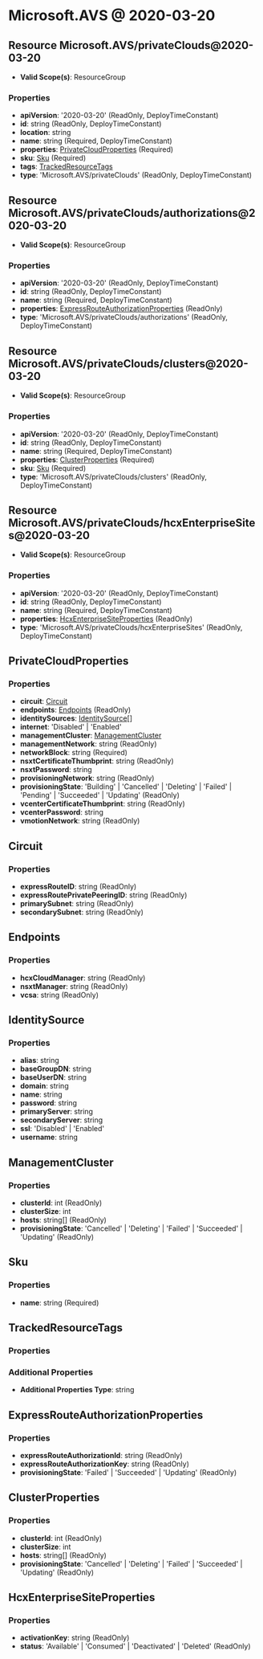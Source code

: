 # Microsoft.AVS @ 2020-03-20

## Resource Microsoft.AVS/privateClouds@2020-03-20
* **Valid Scope(s)**: ResourceGroup
### Properties
* **apiVersion**: '2020-03-20' (ReadOnly, DeployTimeConstant)
* **id**: string (ReadOnly, DeployTimeConstant)
* **location**: string
* **name**: string (Required, DeployTimeConstant)
* **properties**: [PrivateCloudProperties](#privatecloudproperties) (Required)
* **sku**: [Sku](#sku) (Required)
* **tags**: [TrackedResourceTags](#trackedresourcetags)
* **type**: 'Microsoft.AVS/privateClouds' (ReadOnly, DeployTimeConstant)

## Resource Microsoft.AVS/privateClouds/authorizations@2020-03-20
* **Valid Scope(s)**: ResourceGroup
### Properties
* **apiVersion**: '2020-03-20' (ReadOnly, DeployTimeConstant)
* **id**: string (ReadOnly, DeployTimeConstant)
* **name**: string (Required, DeployTimeConstant)
* **properties**: [ExpressRouteAuthorizationProperties](#expressrouteauthorizationproperties) (ReadOnly)
* **type**: 'Microsoft.AVS/privateClouds/authorizations' (ReadOnly, DeployTimeConstant)

## Resource Microsoft.AVS/privateClouds/clusters@2020-03-20
* **Valid Scope(s)**: ResourceGroup
### Properties
* **apiVersion**: '2020-03-20' (ReadOnly, DeployTimeConstant)
* **id**: string (ReadOnly, DeployTimeConstant)
* **name**: string (Required, DeployTimeConstant)
* **properties**: [ClusterProperties](#clusterproperties) (Required)
* **sku**: [Sku](#sku) (Required)
* **type**: 'Microsoft.AVS/privateClouds/clusters' (ReadOnly, DeployTimeConstant)

## Resource Microsoft.AVS/privateClouds/hcxEnterpriseSites@2020-03-20
* **Valid Scope(s)**: ResourceGroup
### Properties
* **apiVersion**: '2020-03-20' (ReadOnly, DeployTimeConstant)
* **id**: string (ReadOnly, DeployTimeConstant)
* **name**: string (Required, DeployTimeConstant)
* **properties**: [HcxEnterpriseSiteProperties](#hcxenterprisesiteproperties) (ReadOnly)
* **type**: 'Microsoft.AVS/privateClouds/hcxEnterpriseSites' (ReadOnly, DeployTimeConstant)

## PrivateCloudProperties
### Properties
* **circuit**: [Circuit](#circuit)
* **endpoints**: [Endpoints](#endpoints) (ReadOnly)
* **identitySources**: [IdentitySource](#identitysource)[]
* **internet**: 'Disabled' | 'Enabled'
* **managementCluster**: [ManagementCluster](#managementcluster)
* **managementNetwork**: string (ReadOnly)
* **networkBlock**: string (Required)
* **nsxtCertificateThumbprint**: string (ReadOnly)
* **nsxtPassword**: string
* **provisioningNetwork**: string (ReadOnly)
* **provisioningState**: 'Building' | 'Cancelled' | 'Deleting' | 'Failed' | 'Pending' | 'Succeeded' | 'Updating' (ReadOnly)
* **vcenterCertificateThumbprint**: string (ReadOnly)
* **vcenterPassword**: string
* **vmotionNetwork**: string (ReadOnly)

## Circuit
### Properties
* **expressRouteID**: string (ReadOnly)
* **expressRoutePrivatePeeringID**: string (ReadOnly)
* **primarySubnet**: string (ReadOnly)
* **secondarySubnet**: string (ReadOnly)

## Endpoints
### Properties
* **hcxCloudManager**: string (ReadOnly)
* **nsxtManager**: string (ReadOnly)
* **vcsa**: string (ReadOnly)

## IdentitySource
### Properties
* **alias**: string
* **baseGroupDN**: string
* **baseUserDN**: string
* **domain**: string
* **name**: string
* **password**: string
* **primaryServer**: string
* **secondaryServer**: string
* **ssl**: 'Disabled' | 'Enabled'
* **username**: string

## ManagementCluster
### Properties
* **clusterId**: int (ReadOnly)
* **clusterSize**: int
* **hosts**: string[] (ReadOnly)
* **provisioningState**: 'Cancelled' | 'Deleting' | 'Failed' | 'Succeeded' | 'Updating' (ReadOnly)

## Sku
### Properties
* **name**: string (Required)

## TrackedResourceTags
### Properties
### Additional Properties
* **Additional Properties Type**: string

## ExpressRouteAuthorizationProperties
### Properties
* **expressRouteAuthorizationId**: string (ReadOnly)
* **expressRouteAuthorizationKey**: string (ReadOnly)
* **provisioningState**: 'Failed' | 'Succeeded' | 'Updating' (ReadOnly)

## ClusterProperties
### Properties
* **clusterId**: int (ReadOnly)
* **clusterSize**: int
* **hosts**: string[] (ReadOnly)
* **provisioningState**: 'Cancelled' | 'Deleting' | 'Failed' | 'Succeeded' | 'Updating' (ReadOnly)

## HcxEnterpriseSiteProperties
### Properties
* **activationKey**: string (ReadOnly)
* **status**: 'Available' | 'Consumed' | 'Deactivated' | 'Deleted' (ReadOnly)

